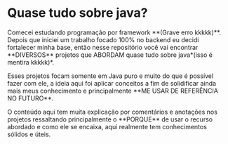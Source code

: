 # Quase tudo sobre java?
<p>Comecei estudando programação por framework **(Grave erro kkkkk)**. Depois que iniciei um trabalho focado 100% no backend eu decidi fortalecer minha base,
então nesse repositório você vai encontrar **DIVERSOS** projetos que ABORDAM quase tudo sobre java*(isso é mentira kkkkk)*.
<p>Esses projetos focam somente em Java puro e muito do que é possível fazer com ele, a ideia aqui foi aplicar conceitos a fim de solidificar
ainda mais meus conhecimento e principalmente **ME USAR DE REFERÊNCIA NO FUTURO**.</p>
<p>O conteúdo aqui tem muita explicação por comentários e anotações nos projetos ressaltando principalmente o **PORQUE** de usar o recurso abordado 
e como ele se encaixa, aqui realmente tem conhecimentos sólidos e úteis.</p>
